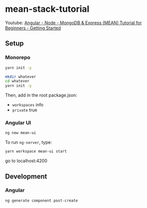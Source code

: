# mean-stack-tutorial

Youtube: [Angular - Node - MongoDB & Express (MEAN) Tutorial for Beginners - Getting Started](https://youtu.be/1tRLveSyNz8)

## Setup

### Monorepo

```bash
yarn init -y

mkdir whatever
cd whatever
yarn init -y
```

Then, add in the root package.json:
- `workspaces` info
- `private` true

### Angular UI

```bash
ng new mean-ui
```

To run `ng-server`, type:

```bash
yarn workspace mean-ui start
```

go to localhost:4200

## Development

### Angular

```bash
ng generate component post-create
```